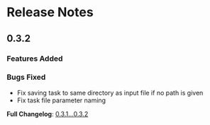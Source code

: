 # Release Notes

## 0.3.2

### Features Added

### Bugs Fixed

* Fix saving task to same directory as input file if no path is given
* Fix task file parameter naming

**Full Changelog**: [0.3.1...0.3.2](https://github.com/dlahmad/sync-nudger/compare/0.3.1...0.3.2)
